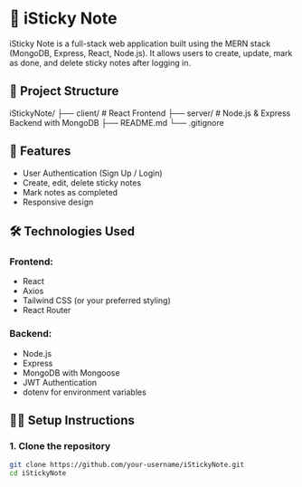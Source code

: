 # 📝 iSticky Note

iSticky Note is a full-stack web application built using the MERN stack (MongoDB, Express, React, Node.js). It allows users to create, update, mark as done, and delete sticky notes after logging in.

## 📂 Project Structure

iStickyNote/
├── client/ # React Frontend
├── server/ # Node.js & Express Backend with MongoDB
├── README.md
└── .gitignore

## 🚀 Features

- User Authentication (Sign Up / Login)
- Create, edit, delete sticky notes
- Mark notes as completed
- Responsive design

## 🛠 Technologies Used

### Frontend:

- React
- Axios
- Tailwind CSS (or your preferred styling)
- React Router

### Backend:

- Node.js
- Express
- MongoDB with Mongoose
- JWT Authentication
- dotenv for environment variables

## 🧑‍💻 Setup Instructions

### 1. Clone the repository

```bash
git clone https://github.com/your-username/iStickyNote.git
cd iStickyNote
```
